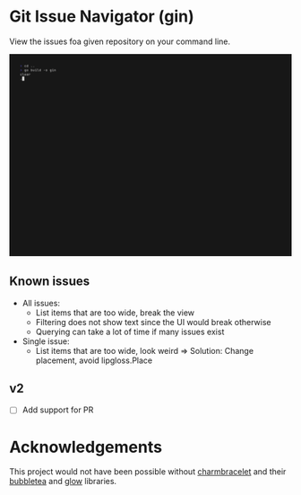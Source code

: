 # Git Issue Navigator (gin)

View the issues foa given repository on your command line.

![Gif showing gin's functionality](examples/issues.gif)

## Known issues

- All issues:
	- List items that are too wide, break the view
	- Filtering does not show text since the UI would break otherwise
	- Querying can take a lot of time if many issues exist
- Single issue:
	- List items that are too wide, look weird => Solution: Change placement, avoid lipgloss.Place

## v2

- [ ] Add support for PR

# Acknowledgements

This project would not have been possible without [charmbracelet](https://github.com/charmbracelet) and their
[bubbletea](https://github.com/charmbracelet/bubbletea) and [glow](https://github.com/charmbracelet/glow) libraries.

